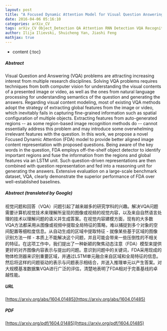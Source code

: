 ```yaml
---
layout: post
title: "A Focused Dynamic Attention Model for Visual Question Answering"
date: 2016-04-06 05:16:10
categories: arXiv_CV
tags: arXiv_CV Object_Detection QA Attention RNN Detection VQA Recognition
author: Ilija Ilievski, Shuicheng Yan, Jiashi Feng
mathjax: true
---
```


* content
{:toc}

##### Abstract
Visual Question and Answering (VQA) problems are attracting increasing interest from multiple research disciplines. Solving VQA problems requires techniques from both computer vision for understanding the visual contents of a presented image or video, as well as the ones from natural language processing for understanding semantics of the question and generating the answers. Regarding visual content modeling, most of existing VQA methods adopt the strategy of extracting global features from the image or video, which inevitably fails in capturing fine-grained information such as spatial configuration of multiple objects. Extracting features from auto-generated regions -- as some region-based image recognition methods do -- cannot essentially address this problem and may introduce some overwhelming irrelevant features with the question. In this work, we propose a novel Focused Dynamic Attention (FDA) model to provide better aligned image content representation with proposed questions. Being aware of the key words in the question, FDA employs off-the-shelf object detector to identify important regions and fuse the information from the regions and global features via an LSTM unit. Such question-driven representations are then combined with question representation and fed into a reasoning unit for generating the answers. Extensive evaluation on a large-scale benchmark dataset, VQA, clearly demonstrate the superior performance of FDA over well-established baselines.

##### Abstract (translated by Google)
视觉问题和回答（VQA）问题引起了越来越多的研究学科的兴趣。解决VQA问题需要计算机视觉技术来理解所呈现的图像或视频的视觉内容，以及来自自然语言处理的技术以理解问题的语义并生成答案。在视觉内容建模方面，现有的大多数VQA方法都采用从图像或视频中提取全局特征的策略，难以捕捉到多个对象的空间配置等细粒度信息。从自动生成的区域中提取特征 - 就像某些基于区域的图像识别方法一样 - 本质上不能解决这个问题，并且可能会带来一些压倒性的不相关的特征。在这项工作中，我们提出了一种新颖的聚焦动态注意（FDA）模型来提供更好的对齐图像内容表示与提出的问题。意识到问题中的关键词，FDA采用现成的物体检测器来识别重要区域，并通过LSTM单元融合来自区域和全局特征的信息。然后将这样的问题驱动的表示与问题表示相结合，并送入推理单元以产生答案。对大规模基准数据集VQA进行广泛的评估，清楚地表明了FDA相对于完善基线的卓越性能。

##### URL
[https://arxiv.org/abs/1604.01485](https://arxiv.org/abs/1604.01485)

##### PDF
[https://arxiv.org/pdf/1604.01485](https://arxiv.org/pdf/1604.01485)

